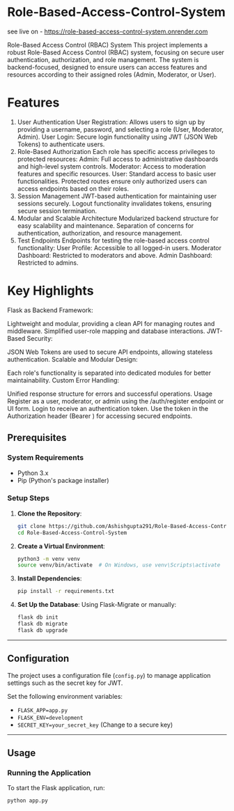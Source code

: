  # Role-Based-Access-Control-System

see live on - https://role-based-access-control-system.onrender.com

Role-Based Access Control (RBAC) System
This project implements a robust Role-Based Access Control (RBAC) system, focusing on secure user authentication, authorization, and role management. The system is backend-focused, designed to ensure users can access features and resources according to their assigned roles (Admin, Moderator, or User).

# Features
1. User Authentication
User Registration: Allows users to sign up by providing a username, password, and selecting a role (User, Moderator, Admin).
User Login: Secure login functionality using JWT (JSON Web Tokens) to authenticate users.
2. Role-Based Authorization
Each role has specific access privileges to protected resources:
Admin: Full access to administrative dashboards and high-level system controls.
Moderator: Access to moderation features and specific resources.
User: Standard access to basic user functionalities.
Protected routes ensure only authorized users can access endpoints based on their roles.
3. Session Management
JWT-based authentication for maintaining user sessions securely.
Logout functionality invalidates tokens, ensuring secure session termination.
4. Modular and Scalable Architecture
Modularized backend structure for easy scalability and maintenance.
Separation of concerns for authentication, authorization, and resource management.
5. Test Endpoints
Endpoints for testing the role-based access control functionality:
User Profile: Accessible to all logged-in users.
Moderator Dashboard: Restricted to moderators and above.
Admin Dashboard: Restricted to admins.


# Key Highlights
Flask as Backend Framework:

Lightweight and modular, providing a clean API for managing routes and middleware.
Simplified user-role mapping and database interactions.
JWT-Based Security:

JSON Web Tokens are used to secure API endpoints, allowing stateless authentication.
Scalable and Modular Design:

Each role's functionality is separated into dedicated modules for better maintainability.
Custom Error Handling:

Unified response structure for errors and successful operations.
Usage
Register as a user, moderator, or admin using the /auth/register endpoint or UI form.
Login to receive an authentication token.
Use the token in the Authorization header (Bearer <token>) for accessing secured endpoints.

## Prerequisites

### System Requirements
- Python 3.x
- Pip (Python's package installer)

### Setup Steps
1. **Clone the Repository**:
    ```bash
    git clone https://github.com/Ashishgupta291/Role-Based-Access-Control-System.git
    cd Role-Based-Access-Control-System
    ```

2. **Create a Virtual Environment**:
    ```bash
    python3 -m venv venv
    source venv/bin/activate  # On Windows, use venv\Scripts\activate
    ```

3. **Install Dependencies**:
    ```bash
    pip install -r requirements.txt
    ```

4. **Set Up the Database**:
    Using Flask-Migrate or manually:
    ```bash
    flask db init
    flask db migrate
    flask db upgrade
    ```

---

## Configuration

The project uses a configuration file (`config.py`) to manage application settings such as the secret key for JWT. 

Set the following environment variables:

- `FLASK_APP=app.py`
- `FLASK_ENV=development`
- `SECRET_KEY=your_secret_key` (Change to a secure key)

---

## Usage

### Running the Application
To start the Flask application, run:
```bash
python app.py
